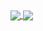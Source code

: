 



<a href="https://github.com/RunarJans">
  <img align="center" src="https://github-readme-stats.vercel.app/api/top-langs/?username=RunarJans&layout=compact&theme=dracula" />
</a>
<a href="https://github.com/RunarJans">
  <img align="center" src="https://github-readme-stats.vercel.app/api?username=RunarJans&show_icons=true&theme=dracula&show=reviews,prs_merged,prs_merged_percentage" />
</a>
